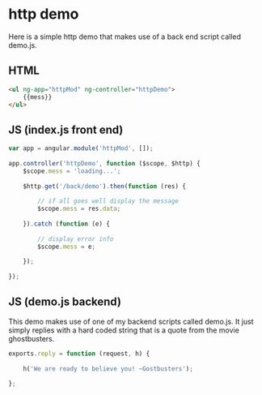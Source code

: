 # http demo

Here is a simple http demo that makes use of a back end script called demo.js.

## HTML

```html
<ul ng-app="httpMod" ng-controller="httpDemo">
    {{mess}}
</ul>
```

## JS (index.js front end)

```js
var app = angular.module('httpMod', []);
 
app.controller('httpDemo', function ($scope, $http) {
    $scope.mess = 'loading...';
 
    $http.get('/back/demo').then(function (res) {
 
        // if all goes well display the message
        $scope.mess = res.data;
 
    }).catch (function (e) {
 
        // display error info
        $scope.mess = e;
 
    });
 
});

```

## JS (demo.js backend)

This demo makes use of one of my backend scripts called demo.js. It just simply replies with a hard coded string that is a quote from the movie ghostbusters.

```js
exports.reply = function (request, h) {
 
    h('We are ready to believe you! ~Gostbusters');
 
};
```